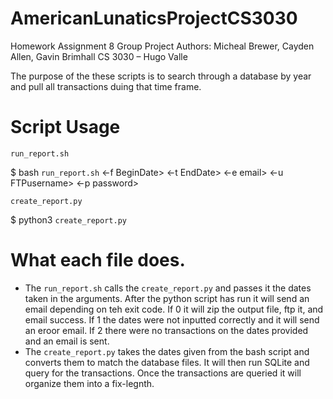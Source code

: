 # AmericanLunaticsProjectCS3030
Homework Assignment 8 Group Project
Authors: Micheal Brewer, Cayden Allen, Gavin Brimhall
CS 3030 – Hugo Valle


The purpose of the these scripts is to search through a database by year and pull all transactions duing that time frame. 

# Script Usage

`run_report.sh`

$ bash `run_report.sh` <-f BeginDate> <-t EndDate> <-e email> <-u FTPusername> <-p password>

`create_report.py`

$ python3 `create_report.py` <BeginDate> <EndDate>

# What each file does.

- The `run_report.sh` calls the `create_report.py` and passes it the dates taken in the arguments. After the python script has run it will send an email depending on teh exit code. If 0 it will zip the output file, ftp it, and email success. If 1 the dates were not inputted correctly and it will send an eroor email. If 2 there were no transactions on the dates provided and an email is sent.
- The `create_report.py` takes the dates given from the bash script and converts them to match the database files. It will then run SQLite and query for the transactions. Once the transactions are queried it will organize them into a fix-legnth. 
